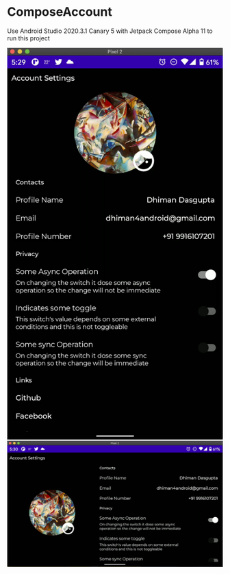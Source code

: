 # ComposeAccount

Use Android Studio 2020.3.1 Canary 5 with Jetpack Compose Alpha 11 to run this project

![Portrait](screenshots/Portrait.png)
![Landscape](screenshots/Landscape.png)
